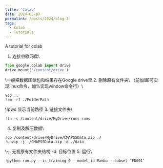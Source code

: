 ```yaml
---
title: 'Colab'
date: 2024-06-07
permalink: /posts/2024/blog-3
tags:
  - Colab
  - Tutorials
---
```


A tutorial for colab


1. 连接谷歌网盘\\
  ```python
  from google.colab import drive
  drive.mount('/content/drive')
  ```  
  \\一般把数据压缩包和结果存在Google drive里
2. 删除原有文件夹\\
  （前加!即可实现linux命令，加%实现window命令行）\\
  ```linux
  %cd ..
  !rm -rf ./FolderPath
  ```
\\!pwd 显示当前路径
3. 链接文件夹\\
  ```linux
  !ln -s /content/drive/MyDrive/runs runs
  ```
4. 复制及解压数据\\
  ```linux
  !cp /content/drive/MyDrive/CMAPSSData.zip ./
  !unzip -j ./CMAPSSData.zip -d ./data
  ```
\\-j: 无视原有文件夹结构 -d: 目标位置
5. 运行\\
  ```linux
  !python run.py --is_training 0 --model_id Mamba --subset 'FD001'
  ```
